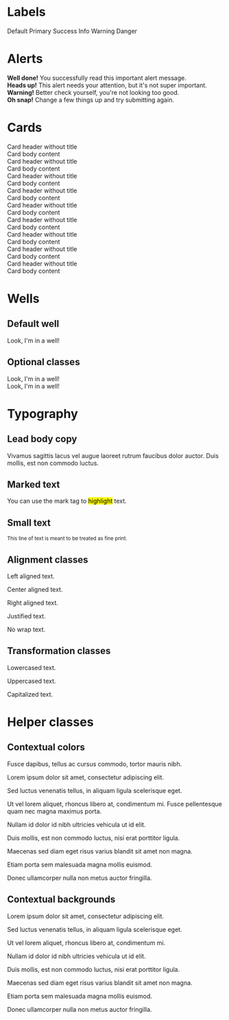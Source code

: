 # Labels

<span class="label label-default">Default</span>
<span class="label label-primary">Primary</span>
<span class="label label-success">Success</span>
<span class="label label-info">Info</span>
<span class="label label-warning">Warning</span>
<span class="label label-danger">Danger</span>

# Alerts

<div class="alert alert-success" role="alert"><b>Well done!</b> You successfully read this important alert message. </div>
<div class="alert alert-info" role="alert"><b>Heads up!</b> This alert needs your attention, but it's not super important. </div>
<div class="alert alert-warning" role="alert"><b>Warning!</b> Better check yourself, you're not looking too good. </div>
<div class="alert alert-danger" role="alert"><b>Oh snap!</b> Change a few things up and try submitting again. </div>

# Cards

<div class="card">
  <div class="card-header">Card header without title</div>
  <div class="card-body">
    Card body content
  </div>
</div>

<div class="card bg-light">
  <div class="card-header">Card header without title</div>
  <div class="card-body">
    Card body content
  </div>
</div>

<div class="card bg-secondary text-white">
  <div class="card-header">Card header without title</div>
  <div class="card-body">
    Card body content
  </div>
</div>

<div class="card bg-dark text-white">
  <div class="card-header">Card header without title</div>
  <div class="card-body">
    Card body content
  </div>
</div>

<div class="card bg-primary text-white">
  <div class="card-header">Card header without title</div>
  <div class="card-body">
    Card body content
  </div>
</div>

<div class="card bg-success text-white">
  <div class="card-header">Card header without title</div>
  <div class="card-body">
    Card body content
  </div>
</div>

<div class="card bg-info text-white">
  <div class="card-header">Card header without title</div>
  <div class="card-body">
    Card body content
  </div>
</div>

<div class="card bg-warning text-white">
  <div class="card-header">Card header without title</div>
  <div class="card-body">
    Card body content
  </div>
</div>

<div class="card bg-danger text-white">
  <div class="card-header">Card header without title</div>
  <div class="card-body">
    Card body content
  </div>
</div>

# Wells

## Default well

<div class="well">Look, I'm in a well! </div>

## Optional classes

<div class="well well-lg">Look, I'm in a well! </div>

<div class="well well-sm">Look, I'm in a well! </div>

# Typography

## Lead body copy

<p class="lead">Vivamus sagittis lacus vel augue laoreet rutrum faucibus dolor auctor. Duis mollis, est non commodo luctus.</p>

## Marked text

You can use the mark tag to <mark>highlight</mark> text.

## Small text

<small>This line of text is meant to be treated as fine print.</small>

## Alignment classes

<div class="card">
  <div class="card-body">
    <p class="text-left">Left aligned text.</p>
    <p class="text-center">Center aligned text.</p>
    <p class="text-right">Right aligned text.</p>
    <p class="text-justify">Justified text.</p>
    <p class="text-nowrap">No wrap text.</p>
  </div>
</div>

## Transformation classes

<div class="card">
  <div class="card-body">
    <p class="text-lowercase">Lowercased text.</p>
    <p class="text-uppercase">Uppercased text.</p>
    <p class="text-capitalize">Capitalized text.</p>
  </div>
</div>


# Helper classes

## Contextual colors

<div class="card">
  <div class="card-body">
    <p class="text-muted">Fusce dapibus, tellus ac cursus commodo, tortor mauris nibh.</p>
    <p class="text-light">Lorem ipsum dolor sit amet, consectetur adipiscing elit.</p>
    <p class="text-secondary">Sed luctus venenatis tellus, in aliquam ligula scelerisque eget.</p>
    <p class="text-dark">Ut vel lorem aliquet, rhoncus libero at, condimentum mi. Fusce pellentesque quam nec magna maximus porta.</p>
    <p class="text-primary">Nullam id dolor id nibh ultricies vehicula ut id elit.</p>
    <p class="text-success">Duis mollis, est non commodo luctus, nisi erat porttitor ligula.</p>
    <p class="text-info">Maecenas sed diam eget risus varius blandit sit amet non magna.</p>
    <p class="text-warning">Etiam porta sem malesuada magna mollis euismod.</p>
    <p class="text-danger">Donec ullamcorper nulla non metus auctor fringilla.</p>
  </div>
</div>

## Contextual backgrounds

<div class="card">
  <div class="card-body">
    <p class="bg-light">Lorem ipsum dolor sit amet, consectetur adipiscing elit.</p>
    <p class="bg-secondary text-white">Sed luctus venenatis tellus, in aliquam ligula scelerisque eget.</p>
    <p class="bg-dark text-white">Ut vel lorem aliquet, rhoncus libero at, condimentum mi.</p>
    <p class="bg-primary text-white">Nullam id dolor id nibh ultricies vehicula ut id elit.</p>
    <p class="bg-success text-white">Duis mollis, est non commodo luctus, nisi erat porttitor ligula.</p>
    <p class="bg-info text-white">Maecenas sed diam eget risus varius blandit sit amet non magna.</p>
    <p class="bg-warning text-white">Etiam porta sem malesuada magna mollis euismod.</p>
    <p class="bg-danger text-white">Donec ullamcorper nulla non metus auctor fringilla.</p>
  </div>
</div>
